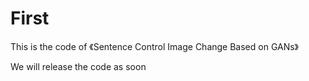 # First

This is the code of 《Sentence Control Image Change Based on GANs》

We will release the code as soon